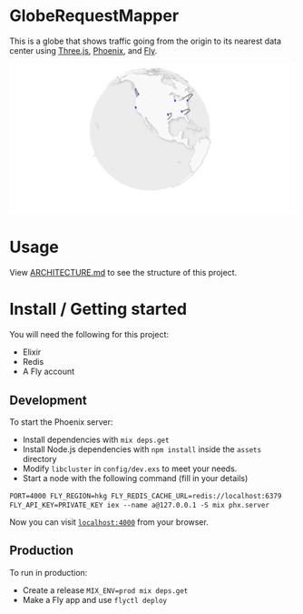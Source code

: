 # GlobeRequestMapper

This is a globe that shows traffic going from the origin to its nearest data center using [Three.js](https://github.com/mrdoob/three.js/), [Phoenix](https://phoenixframework.org/), and [Fly](https://fly.io).

![Globe](./images/globe.png?raw=true)

# Usage

View [ARCHITECTURE.md](./ARCHITECTURE.md) to see the structure of this project.

# Install / Getting started
You will need the following for this project:
- Elixir
- Redis
- A Fly account

## Development
To start the Phoenix server:

- Install dependencies with `mix deps.get`
- Install Node.js dependencies with `npm install` inside the `assets` directory
- Modify `libcluster` in `config/dev.exs` to meet your needs.
- Start a node with the following command (fill in your details)
```
PORT=4000 FLY_REGION=hkg FLY_REDIS_CACHE_URL=redis://localhost:6379 FLY_API_KEY=PRIVATE_KEY iex --name a@127.0.0.1 -S mix phx.server
```

Now you can visit [`localhost:4000`](http://localhost:4000) from your browser.

## Production
To run in production:

- Create a release `MIX_ENV=prod mix deps.get`
- Make a Fly app and use `flyctl deploy`